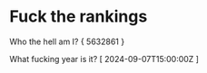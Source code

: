 # Fuck the rankings

Who the hell am I?
{ 5632861 }

What fucking year is it?
[ 2024-09-07T15:00:00Z ]
